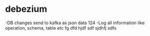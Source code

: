 # debezium
-DB changes send to kafka as json data 124
-Log all information like operation, schema, table etc fg dfd
hjdf
sdf
sjdhfj
sdfs
